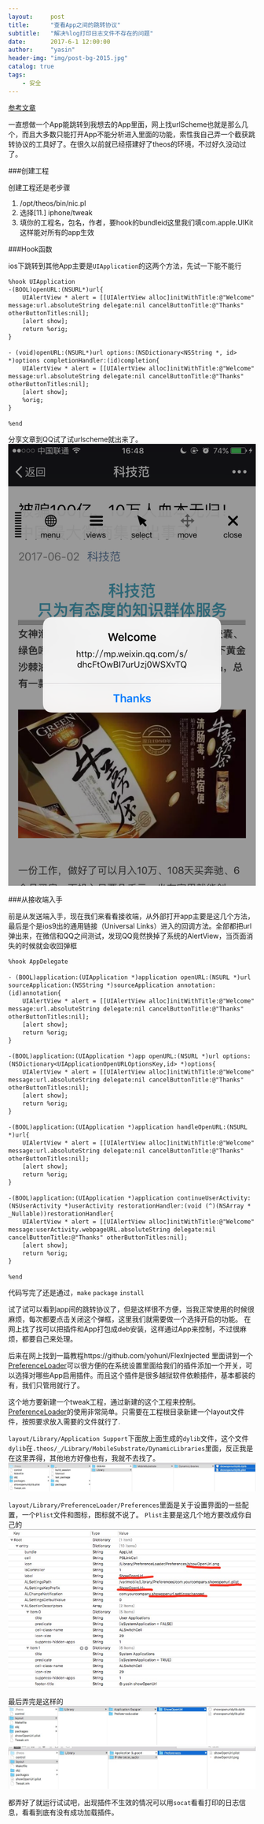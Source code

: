 ```yaml
---
layout:     post
title:      "查看App之间的跳转协议"
subtitle:   "解决%log打印日志文件不存在的问题"
date:       2017-6-1 12:00:00
author:     "yasin"
header-img: "img/post-bg-2015.jpg"
catalog: true
tags:
    - 安全
---
```


[参考文章](https://github.com/yohunl/FlexInjected)

一直想做一个App能跳转到我想去的App里面，网上找urlScheme也就是那么几个，而且大多数只能打开App不能分析进入里面的功能，索性我自己弄一个截获跳转协议的工具好了。在很久以前就已经搭建好了theos的环境，不过好久没动过了。

###创建工程

创建工程还是老步骤
1. /opt/theos/bin/nic.pl
2. 选择[11.] iphone/tweak
3. 填你的工程名，包名，作者，要hook的bundleid这里我们填com.apple.UIKit这样能对所有的app生效

###Hook函数

ios下跳转到其他App主要是`UIApplication`的这两个方法，先试一下能不能行
```
%hook UIApplication
-(BOOL)openURL:(NSURL*)url{
	UIAlertView * alert = [[UIAlertView alloc]initWithTitle:@"Welcome" message:url.absoluteString delegate:nil cancelButtonTitle:@"Thanks" otherButtonTitles:nil];
	[alert show];
	return %orig;
}

- (void)openURL:(NSURL*)url options:(NSDictionary<NSString *, id> *)options completionHandler:(id)completion{
	UIAlertView * alert = [[UIAlertView alloc]initWithTitle:@"Welcome" message:url.absoluteString delegate:nil cancelButtonTitle:@"Thanks" otherButtonTitles:nil];
	[alert show];
	%orig;
}

%end
```

分享文章到QQ试了试urlscheme就出来了。
![分享到QQ](../img/showopenurl/success.png)

###从接收端入手

前是从发送端入手，现在我们来看看接收端，从外部打开app主要是这几个方法，最后是个是ios9出的通用链接（Universal Links）进入的回调方法。全部都把url弹出来，在微信和QQ之间测试，发现QQ竟然换掉了系统的AlertView，当页面消失的时候就会收回弹框
```
%hook AppDelegate

- (BOOL)application:(UIApplication *)application openURL:(NSURL *)url sourceApplication:(NSString *)sourceApplication annotation:(id)annotation{
    UIAlertView * alert = [[UIAlertView alloc]initWithTitle:@"Welcome" message:url.absoluteString delegate:nil cancelButtonTitle:@"Thanks" otherButtonTitles:nil];
    [alert show];
    return %orig;
}

-(BOOL)application:(UIApplication *)app openURL:(NSURL *)url options:(NSDictionary<UIApplicationOpenURLOptionsKey,id> *)options{
    UIAlertView * alert = [[UIAlertView alloc]initWithTitle:@"Welcome" message:url.absoluteString delegate:nil cancelButtonTitle:@"Thanks" otherButtonTitles:nil];
    [alert show];
    return %orig;
}

-(BOOL)application:(UIApplication *)application handleOpenURL:(NSURL *)url{
    UIAlertView * alert = [[UIAlertView alloc]initWithTitle:@"Welcome" message:url.absoluteString delegate:nil cancelButtonTitle:@"Thanks" otherButtonTitles:nil];
    [alert show];
    return %orig;
}

-(BOOL)application:(UIApplication *)application continueUserActivity:(NSUserActivity *)userActivity restorationHandler:(void (^)(NSArray * _Nullable))restorationHandler{
    UIAlertView * alert = [[UIAlertView alloc]initWithTitle:@"Welcome" message:userActivity.webpageURL.absoluteString delegate:nil cancelButtonTitle:@"Thanks" otherButtonTitles:nil];
    [alert show];
    return %orig;
}

%end
```

代码写完了还是通过，`make` `package` `install`

试了试可以看到app间的跳转协议了，但是这样很不方便，当我正常使用的时候很麻烦，每次都要点击关闭这个弹框，这里我们就需要做一个选择开启的功能。
在网上找了找可以把插件和App打包成deb安装，这样通过App来控制，不过很麻烦，都要自己来处理。

后来在网上找到一篇教程https://github.com/yohunl/FlexInjected 里面讲到一个[PreferenceLoader](https://github.com/DHowett/preferenceloader)可以很方便的在系统设置里面给我们的插件添加一个开关，可以选择对哪些App启用插件。而且这个插件是很多越狱软件依赖插件，基本都装的有，我们只管用就行了。

这个地方要新建一个tweak工程，通过新建的这个工程来控制。
[PreferenceLoader](https://github.com/DHowett/preferenceloader)的使用非常简单。只需要在工程根目录新建一个layout文件件，按照要求放入需要的文件就行了.

`layout/Library/Application Support`下面放上面生成的`dylib`文件，这个文件`dylib`在`.theos/_/Library/MobileSubstrate/DynamicLibraries`里面，反正我是在这里弄得，其他地方好像也有，我就不去找了。
![dylib文件在这里](https://github.com/YasinTian/YasinTian.github.io/blob/master/img/showopenurl/dynamiclibraries.png)

`layout/Library/PreferenceLoader/Preferences`里面是关于设置界面的一些配置，一个`Plist`文件和图标，图标就不说了。
`Plist`主要是这几个地方要改成你自己的
![Plist文件修改](../img/showopenurl/plist.png)

最后弄完是这样的
![Application Support](../img/showopenurl/F2D93245-2CBA-46B6-8FBB-12F4D7528906.png)
![PreferenceLoader](../img/showopenurl/preferences.png)


都弄好了就运行试试吧，出现插件不生效的情况可以用`socat`看看打印的日志信息，看看到底有没有成功加载插件。






